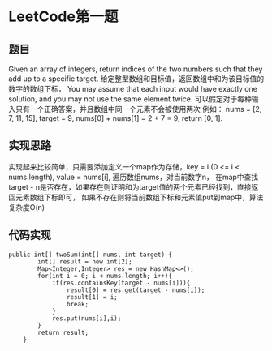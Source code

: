 # LeetCode第一题

## 题目
Given an array of integers, return indices of the two numbers such that they add up to a specific target.
给定整型数组和目标值，返回数组中和为该目标值的数字的数组下标，
You may assume that each input would have exactly one solution, and you may not use the same element twice.
可以假定对于每种输入只有一个正确答案，并且数组中同一个元素不会被使用两次
例如：
nums = [2, 7, 11, 15], target = 9,
nums[0] + nums[1] = 2 + 7 = 9,
return [0, 1].

## 实现思路
实现起来比较简单，只需要添加定义一个map作为存储，key = i (0 <= i < nums.length), value = nums[i], 遍历数组nums，对当前数字n，
在map中查找 target - n是否存在，如果存在则证明和为target值的两个元素已经找到，直接返回元素数组下标即可，
如果不存在则将当前数组下标和元素值put到map中，算法复杂度O(n)

## 代码实现
```$xslt
public int[] twoSum(int[] nums, int target) {
        int[] result = new int[2];
        Map<Integer,Integer> res = new HashMap<>();
        for(int i = 0; i < nums.length; i++){
            if(res.containsKey(target - nums[i])){
                result[0] = res.get(target - nums[i]);
                result[1] = i;
                break;
            }
            res.put(nums[i],i);
        }
        return result;
    }
```